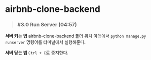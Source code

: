 # airbnb-clone-backend

> ### #3.0 Run Server (04:57)

**서버 키는 법**
airbnb-clone-backend 폴더 위치 아래에서 `python manage.py runserver` 명령어를 터미널에서 실행해준다.

**서버 닫는 법**
`Ctrl + C`로 중지한다.
